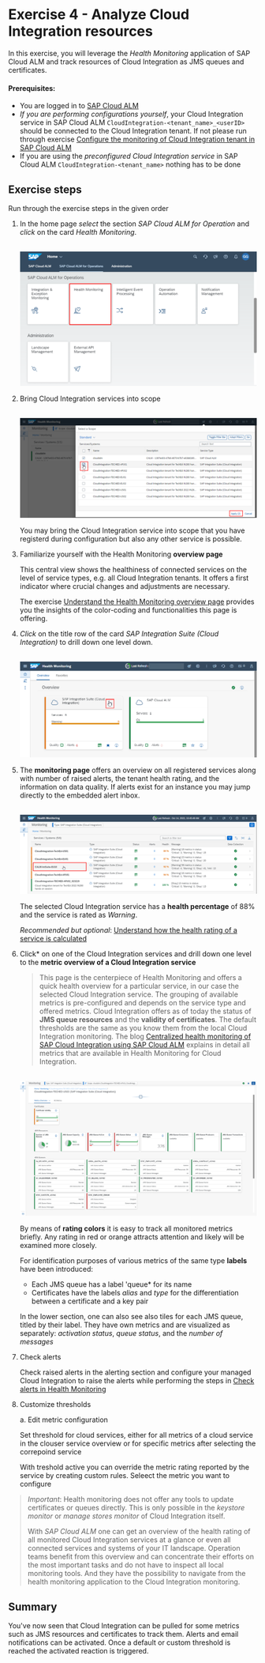 # Exercise 4 - Analyze Cloud Integration resources

In this exercise, you will leverage the *Health Monitoring* application of SAP Cloud ALM and track resources of Cloud Integration as JMS queues and certificates. 

#### Prerequisites:
- You are logged in to [SAP Cloud ALM](https://teched22-cloudalm-003.eu10.alm.cloud.sap/launchpad#Shell-home)
- *If you are performing configurations yourself*, your Cloud Integration service in SAP Cloud ALM `CloudIntegration-<tenant_name>_<userID>`  should be connected to the Cloud Integration tenant. If not please run through exercise [Configure the monitoring of Cloud Integration tenant in SAP Cloud ALM](../ex1/readme.md)
-  If you are using the *preconfigured Cloud Integration service* in SAP Cloud ALM `CloudIntegration-<tenant_name>` nothing has to be done

## Exercise steps

Run through the exercise steps in the given order

1.	In the home page *select* the section *SAP Cloud ALM for Operation* and *click* on the card *Health Monitoring*.

      <br>![](/exercises/ex4/images/CALMLandingHealthMon.png)

2. Bring Cloud Integration services into scope

    <br>![](/exercises/ex4/images/HMScoping.png)

    You may bring the Cloud Integration service into scope that you have registerd during configuration but also any other service is possible.

3. Familiarize yourself with the Health Monitoring **overview page** 

   This central view shows the healthiness of connected services on the level of service types, e.g. all Cloud Integration tenants. It offers a first indicator where crucial changes and adjustments are necessary.
   
   The exercise [Understand the Health Monitoring overview page](./ex41/) provides you the insights of the color-coding and functionalities this page is offering.
   
4. *Click* on the title row of the card *SAP Integration Suite (Cloud Integration)* to drill down one level down.

    <br>![](/exercises/ex4/images/HMDrillDownToType.png)

5.  The **monitoring page** offers an overview on all registered services along with number of raised alerts, the tenant health rating, and the information on data quality. If alerts exist for an instance you may jump directly to the embedded alert inbox.

    <br>![](/exercises/ex4/images/HMDrillDownToInstance.png)

    The selected Cloud Integration service has a **health percentage** of 88% and the service is rated as *Warning*.

    *Recommended but optional*: [Understand how the health rating of a service is calculated](./ex41/)

6. Click* on one of the Cloud Integration services and drill down one level to the **metric overview of a Cloud Integration service**

    >
    > This page is the centerpiece of Health Monitoring and offers a quick health overview for a particular service, in our case the selected Cloud Integration service. The grouping of available metrics is pre-configured and depends on the service type and offered metrics. Cloud Integration offers as of today the status of **JMS queue resources** and the **validity of certificates**. The default thresholds are the same as you know them from the local Cloud Integration monitoring. The blog [Centralized health monitoring of SAP Cloud Integration using SAP Cloud ALM](https://blogs.sap.com/2022/02/07/centralized-health-monitoring-of-sap-cloud-integration-using-sap-cloud-alm/) explains in detail all metrics that are available in Health Monitoring for Cloud Integration.
     >  

    <br>![](/exercises/ex4/images/HMMetricOverview.png)

    By means of **rating colors** it is easy to track all monitored metrics briefly. Any rating in red or orange attracts attention and likely will be examined more closely.

    For identification purposes of various metrics of the same type **labels** have been introduced: 

    - Each JMS queue has a label 'queue* for its name
    - Certificates have the labels *alias* and *type* for the differentiation between a certificate and a key pair

    In the lower section, one can also see also tiles for each JMS queue, titled by their label. They have own metrics and are visualized as separately: *activation status*, *queue status*, and the *number of messages*

6. Check alerts

    Check raised alerts in the alerting section and configure your managed Cloud Integration to raise the alerts while performing the steps in [Check alerts in Health Monitoring](/exercises/ex4/ex44/)

7. Customize thresholds

   a. Edit metric configuration
   
   Set threshold for cloud services, either for all metrics of a cloud service in the clouser service overview or for specific metrics after selecting the correpoind service
   
   With treshold active you can override the metric rating reported by the service by creating custom rules. Seleect the metric you want to configure
   
>
> *Important*: Health monitoring does not offer any tools to update certificates or queues directly. This is only possible in the *keystore monitor* or *manage stores monitor* of Cloud Integration itself. 
>
> With *SAP Cloud ALM* one can get an overview of the health rating of all monitored Cloud Integration services at a glance or even all connected services and systems of your IT landscape. Operation teams benefit from this overview and can concentrate their efforts on the most important tasks and do not have to inspect all local monitoring tools. And they have the possibility to navigate from the health monitoring application to the Cloud Integration monitoring.
>
   
## Summary

You've now seen that Cloud Integration can be pulled for some metrics such as JMS resources and certificates to track them. Alerts and email notifications can be activated. Once a default or custom threshold is reached the activated reaction is triggered. 

